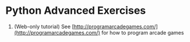# Python Advanced Exercises
1. (Web-only tutorial) See [http://programarcadegames.com/](http://programarcadegames.com/) for how to program arcade games